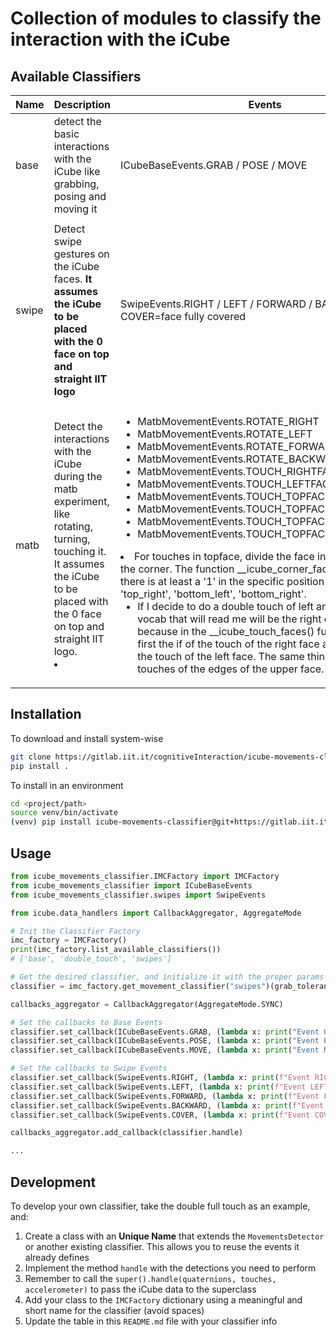 # Collection of modules to classify the interaction with the iCube

## Available Classifiers

| Name  | Description                                                                                                                  | Events                                                                   | Parameters                                                                                                                                                                                                                                                                                                                                                                         |
|-------|------------------------------------------------------------------------------------------------------------------------------|--------------------------------------------------------------------------|------------------------------------------------------------------------------------------------------------------------------------------------------------------------------------------------------------------------------------------------------------------------------------------------------------------------------------------------------------------------------------|
| base  | detect the basic interactions with the iCube like grabbing, posing and moving it                                             | ICubeBaseEvents.GRAB / POSE / MOVE                                       | `grab_tolerance=1.5 (sensitivity on detecting a GRAB)`                                                                                                                                                                                                                                                                                                                             |
| swipe | Detect swipe gestures on the iCube faces. **It assumes the iCube to be placed with the 0 face on top and straight IIT logo** | SwipeEvents.RIGHT / LEFT / FORWARD / BACKWARD / COVER=face fully covered |  <ul> <li>`swipe_min_duration=1.5 (minimum gesture duration in seconds)` </li> <li>`threshold_multiplier=0.2 (sensitivity on detecting a swipe)`</li> <li> `min_sequence_lenght=2 (minimum number of sequential touches to try detecting a swipe)`</li> <li> `detect_only_when_grabbed=False (perform the detection only if the cube is grabbed)` </li> <li> `detect_on_face=None/0-5 (detect swipes only on the selected face)` </li> </ul>|
|matb   |Detect the interactions with the iCube during the matb experiment, like rotating, turning, touching it. It assumes the iCube to be placed with the 0 face on top and straight IIT logo.        <li>  |<ul> </li> <li> MatbMovementEvents.ROTATE_RIGHT   </li> <li> MatbMovementEvents.ROTATE_LEFT     </li> <li>MatbMovementEvents.ROTATE_FORWARD</li> <li>MatbMovementEvents.ROTATE_BACKWARD </li> <li>MatbMovementEvents.TOUCH_RIGHTFACE </li> <li>MatbMovementEvents.TOUCH_LEFTFACE </li> <li>MatbMovementEvents.TOUCH_TOPFACE_TOPLEFT </li> <li>MatbMovementEvents.TOUCH_TOPFACE_TOPRIGHT </li> <li>MatbMovementEvents.TOUCH_TOPFACE_BOTTOMLEFT </li> <li>MatbMovementEvents.TOUCH_TOPFACE_BOTTOMRIGHT   </li> </ul>    </li> <li> For touches in topface, divide the face into 4 squares at the corner. The function __icube_corner_face () checks if there is at least a '1' in the specific position for the 'top_left', 'top_right', 'bottom_left', 'bottom_right'. <ul> </li> <li> If I decide to do a double touch of left and right faces, the vocab that will read me will be the right one, this is because in the __icube_touch_faces() function there is first the if of the touch of the right face and after the if of the touch of the left face. The same thing happens for the touches of the edges of the upper face.     | <ul> </li> <li>    threshold = 8(minimum value that detect the different rotation of the cube) </li> <li>threshold_zero = 0 </li> <li>quaternions_old =[] (take the quaternion of the previous cycle)                                                                  |                                                                                                                                                                                                                                                                                                                                                                                    |


## Installation

To download and install system-wise
```bash
git clone https://gitlab.iit.it/cognitiveInteraction/icube-movements-classifier.git
pip install .
```

To install in an environment
```bash
cd <project/path>
source venv/bin/activate
(venv) pip install icube-movements-classifier@git+https://gitlab.iit.it/cognitiveInteraction/icube-movements-classifier
```

## Usage
```python
from icube_movements_classifier.IMCFactory import IMCFactory
from icube_movements_classifier import ICubeBaseEvents
from icube_movements_classifier.swipes import SwipeEvents

from icube.data_handlers import CallbackAggregator, AggregateMode

# Init the Classifier Factory
imc_factory = IMCFactory()
print(imc_factory.list_available_classifiers())
# ['base', 'double_touch', 'swipes']

# Get the desired classifier, and initialize it with the proper params
classifier = imc_factory.get_movement_classifier("swipes")(grab_tolerance=1.5, detect_on_face=5)

callbacks_aggregator = CallbackAggregator(AggregateMode.SYNC)

# Set the callbacks to Base Events
classifier.set_callback(ICubeBaseEvents.GRAB, (lambda x: print("Event GRAB!")))
classifier.set_callback(ICubeBaseEvents.POSE, (lambda x: print("Event POSE!")))
classifier.set_callback(ICubeBaseEvents.MOVE, (lambda x: print("Event MOVE!")))

# Set the callbacks to Swipe Events
classifier.set_callback(SwipeEvents.RIGHT, (lambda x: print(f"Event RIGHT! on face {x}")))
classifier.set_callback(SwipeEvents.LEFT, (lambda x: print(f"Event LEFT! on face {x}")))
classifier.set_callback(SwipeEvents.FORWARD, (lambda x: print(f"Event FORWARD! on face {x}")))
classifier.set_callback(SwipeEvents.BACKWARD, (lambda x: print(f"Event BACKWARD! on face {x}")))
classifier.set_callback(SwipeEvents.COVER, (lambda x: print(f"Event COVER! on face {x}")))

callbacks_aggregator.add_callback(classifier.handle)

...

```

## Development

To develop your own classifier, take the double full touch as an example, and:
1. Create a class with an **Unique Name** that extends the `MovementsDetector` or another existing classifier. This allows you to reuse the events it already defines
2. Implement the method `handle` with the detections you need to perform
3. Remember to call the `super().handle(quaternions, touches, accelerometer)` to pass the iCube data to the superclass
4. Add your class to the `IMCFactory` dictionary using a meaningful and short name for the classifier (avoid spaces)
5. Update the table in this `README.md` file with your classifier info
